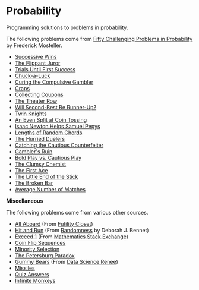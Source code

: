 Probability
===========

Programming solutions to problems in probability.

The following problems come from [Fifty Challenging Problems in Probability](http://www.amazon.com/gp/product/B00A3M0VV8) by Frederick Mosteller.

* [Successive Wins](scripts/successive_wins.py)
* [The Flippant Juror](scripts/flippant_juror.py)
* [Trials Until First Success](scripts/trials_until_success.py)
* [Chuck-a-Luck](scripts/chuck_a_luck.py)
* [Curing the Compulsive Gambler](scripts/curing_the_compulsive_gambler.py)
* [Craps](scripts/craps.py)
* [Collecting Coupons](scripts/collecting_coupons.py)
* [The Theater Row](scripts/theater_row.py)
* [Will Second-Best Be Runner-Up?](scripts/second_best.py)
* [Twin Knights](scripts/twin_knights.py)
* [An Even Split at Coin Tossing](scripts/even_split.py)
* [Isaac Newton Helps Samuel Pepys](scripts/newton_helps_pepys.py)
* [Lengths of Random Chords](scripts/length_of_random_chords.py)
* [The Hurried Duelers](scripts/hurried_duelers.py)
* [Catching the Cautious Counterfeiter](scripts/catching_the_cautious_counterfeiter.py)
* [Gambler's Ruin](scripts/gamblers_ruin.py)
* [Bold Play vs. Cautious Play](scripts/bold_play_vs_cautious_play.py)
* [The Clumsy Chemist](scripts/clumsy_chemist.py)
* [The First Ace](scripts/first_ace.py)
* [The Little End of the Stick](scripts/little_end_of_the_stick.py)
* [The Broken Bar](scripts/broken_bar.py)
* [Average Number of Matches](scripts/average_number_of_matches.py)

**Miscellaneous**

The following problems come from various other sources.

* [All Aboard](scripts/all_aboard.py) (From [Futility Closet](https://www.futilitycloset.com/2012/02/29/all-aboard-5/))
* [Hit and Run](scripts/hit_and_run.py) (From [Randomness](https://www.amazon.com/Randomness-Deborah-J-Bennett/dp/0674107462/ref=asap_bc?ie=UTF8) by Deborah J. Bennet)
* [Exceed 1](scripts/exceed_1.py) (From [Mathematics Stack Exchange](http://math.stackexchange.com/questions/111314/choose-a-random-number-between-0-and-1-and-record-its-value-keep-doing-it-until))
* [Coin Flip Sequences](scripts/coin_flip_sequences.py)
* [Minority Selection](scripts/minority_selection.py)
* [The Petersburg Paradox](scripts/petersburg_paradox.py)
* [Gummy Bears](scripts/gummy_bears.py) (From [Data Science Renee](https://twitter.com/BecomingDataSci/status/826635249341911044))
* [Missiles](scripts/missiles.py)
* [Quiz Answers](scripts/quiz_answers.py)
* [Infinite Monkeys](scripts/infinite_monkeys.py)

